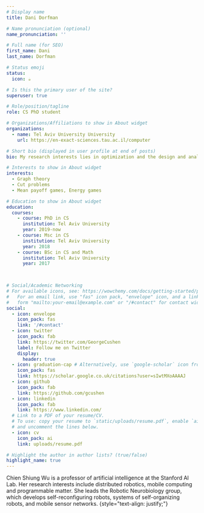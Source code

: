 ```yaml
---
# Display name
title: Dani Dorfman

# Name pronunciation (optional)
name_pronunciation: ''

# Full name (for SEO)
first_name: Dani
last_name: Dorfman

# Status emoji
status:
  icon: ☕️

# Is this the primary user of the site?
superuser: true

# Role/position/tagline
role: CS PhD student 

# Organizations/Affiliations to show in About widget
organizations:
  - name: Tel Aviv University University
    url: https://en-exact-sciences.tau.ac.il/computer

# Short bio (displayed in user profile at end of posts)
bio: My research interests lies in optimization and the design and analysis of algorithms.

# Interests to show in About widget
interests:
  - Graph theory
  - Cut problems
  - Mean payoff games, Energy games

# Education to show in About widget
education:
  courses:
    - course: PhD in CS
      institution: Tel Aviv University
      year: 2019-now
    - course: Msc in CS
      institution: Tel Aviv University
      year: 2018
    - course: BSc in CS and Math
      institution: Tel Aviv University
      year: 2017

        

# Social/Academic Networking
# For available icons, see: https://wowchemy.com/docs/getting-started/page-builder/#icons
#   For an email link, use "fas" icon pack, "envelope" icon, and a link in the
#   form "mailto:your-email@example.com" or "/#contact" for contact widget.
social:
  - icon: envelope
    icon_pack: fas
    link: '/#contact'
  - icon: twitter
    icon_pack: fab
    link: https://twitter.com/GeorgeCushen
    label: Follow me on Twitter
    display:
      header: true
  - icon: graduation-cap # Alternatively, use `google-scholar` icon from `ai` icon pack
    icon_pack: fas
    link: https://scholar.google.co.uk/citations?user=sIwtMXoAAAAJ
  - icon: github
    icon_pack: fab
    link: https://github.com/gcushen
  - icon: linkedin
    icon_pack: fab
    link: https://www.linkedin.com/
  # Link to a PDF of your resume/CV.
  # To use: copy your resume to `static/uploads/resume.pdf`, enable `ai` icons in `params.yaml`,
  # and uncomment the lines below.
  - icon: cv
    icon_pack: ai
    link: uploads/resume.pdf

# Highlight the author in author lists? (true/false)
highlight_name: true
---
```


Chien Shiung Wu is a professor of artificial intelligence at the Stanford AI Lab. Her research interests include distributed robotics, mobile computing and programmable matter. She leads the Robotic Neurobiology group, which develops self-reconfiguring robots, systems of self-organizing robots, and mobile sensor networks.
{style="text-align: justify;"}
